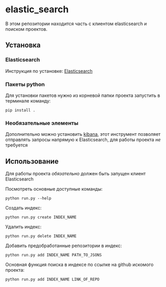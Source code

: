 # elastic_search
В этом репозитории находится часть с клиентом elasticsearch и поиском проектов.

## Установка

### Elasticsearch
Инструкция по установке: [Elasticsearch](https://www.elastic.co/guide/en/elasticsearch/reference/current/install-elasticsearch.html)

### Пакеты python
Для установки пакетов нужно из корневой папки проекта запустить в терминале команду:
```shell
pip install .
```
### Необязательные элементы
Дополнительно можно установить [kibana](https://www.elastic.co/downloads/kibana), этот инструмент позволяет отправлять запросы напрямую к Elasticsearch, для работы проекта *не* требуется

## Использование
Для работы проекта *обязательно* должен быть запущен клиент Elasticsearch

Посмотреть основные доступные команды:
```shell
python run.py --help
```
Создать индекс:
```shell
python run.py create INDEX_NAME
```
Удалить индекс:
```shell
python run.py delete INDEX_NAME
```
Добавить предобработанные репозитории в индекс:
```shell
python run.py add INDEX_NAME PATH_TO_JSONS
```
Основная функция поиска в индексе по ссылке на github искомого проекта:
```shell
python run.py add INDEX_NAME LINK_OF_REPO
```
